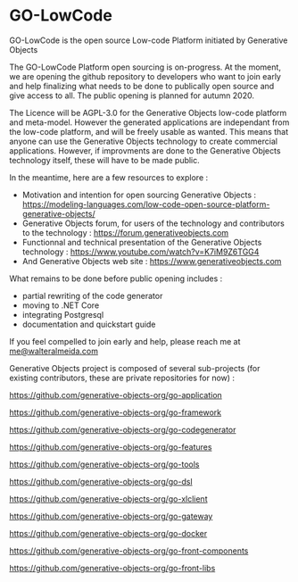 # GO-LowCode
GO-LowCode is the open source Low-code Platform initiated by Generative Objects

The GO-LowCode Platform open sourcing is on-progress. At the moment, we are opening the github repository to developers who want to join early and help finalizing what needs to be done to publically open source and give access to all. The public opening is planned for autumn 2020. 

The Licence will be AGPL-3.0 for the Generative Objects low-code platform and meta-model. However the generated applications are independant from the low-code platform, and will be freely usable as wanted. This means that anyone can use the Generative Objects technology to create commercial applications. However, if improvments are done to the Generative Objects technology itself, these will have to be made public.

In the meantime, here are a few resources to explore :
* Motivation and intention for open sourcing Generative Objects :  https://modeling-languages.com/low-code-open-source-platform-generative-objects/
* Generative Objects forum, for users of the technology and contributors to the technology : https://forum.generativeobjects.com
* Functionnal and technical presentation of the Generative Objects technology : https://www.youtube.com/watch?v=K7iM9Z6TGG4
* And Generative Objects web site : https://www.generativeobjects.com

What remains to be done before public opening includes :

* partial rewriting of the code generator
* moving to .NET Core 
* integrating Postgresql
* documentation and quickstart guide

If you feel compelled to join early and help, please reach me at me@walteralmeida.com


Generative Objects project is composed of several sub-projects (for existing contributors, these are private repositories for now) :

https://github.com/generative-objects-org/go-application

https://github.com/generative-objects-org/go-framework

https://github.com/generative-objects-org/go-codegenerator

https://github.com/generative-objects-org/go-features

https://github.com/generative-objects-org/go-tools

https://github.com/generative-objects-org/go-dsl

https://github.com/generative-objects-org/go-xlclient

https://github.com/generative-objects-org/go-gateway

https://github.com/generative-objects-org/go-docker

https://github.com/generative-objects-org/go-front-components

https://github.com/generative-objects-org/go-front-libs





